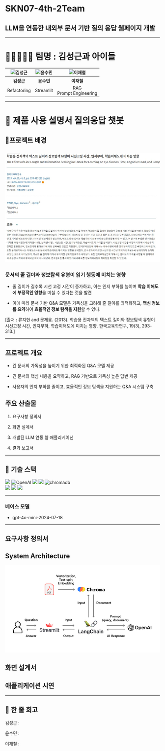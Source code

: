 # SKN07-4th-2Team

## LLM을 연동한 내외부 문서 기반 질의 응답 웹페이지 개발

---

# 🏃🏃‍♂️🏃‍♀️ 팀명 : 김성근과 아이들
|<img src="https://github.com/pladata-encore/SKN07-3rd-2Team/blob/main/image/%E3%85%85%E3%84%B1.jpg" alt="김성근" width="120"/>|<img src="https://github.com/pladata-encore/SKN07-3rd-2Team/blob/main/image/%E3%85%85%E3%85%81.jpg" alt="윤수민" width="120"/>|<img src="https://github.com/pladata-encore/SKN07-3rd-2Team/blob/main/image/%E3%85%88%E3%85%8A.jpg" alt="이재철" width="120"/>|
|---|---|---|
| <div align="center">**김성근**</div> | <div align="center">**윤수민**</div> | <div align="center">**이재철**</div> |
| <div align="center">Refactoring</div> | <div align="center">Streamlit</div> | <div align="center">RAG<br>Prompt Engineering</div> |

 ---
 
# 📜 제품 사용 설명서 질의응답 챗봇
## 🔖프로젝트 배경

![배경](https://github.com/SKNETWORKS-FAMILY-AICAMP/SKN07-4th-2Team/blob/main/image/%ED%94%84%EB%A1%9C%EC%A0%9D%ED%8A%B8%20%EB%B0%B0%EA%B2%BD.jpg)
---

### 문서의 줄 길이와 정보탐색 유형이 읽기 행동에 미치는 영향

- 줄 길이가 길수록 시선 고정 시간이 증가하고, 이는 인지 부하를 높이며 **학습 이해도에 부정적인 영향**을 미칠 수 있다는 것을 발견

- 이에 따라 문서 기반 Q&A 모델은 가독성을 고려해 줄 길이를 최적화하고, **핵심 정보를 요약**하여 **효율적인 정보 탐색을 지원**할 수 있다.

[출처 : 류지헌 and 문제웅. (2013). 학습용 전자책의 텍스트 길이와 정보탐색 유형이 시선고정 시간, 인지부하, 학습이해도에 미치는 영향. 한국교육학연구, 19(3), 293-313.]

---

## 프로젝트 개요

- 긴 문서의 가독성을 높이기 위한 최적화된 Q&A 모델 제공

- 긴 문서의 핵심 내용을 요약하고, RAG 기반으로 가독성 높은 답변 제공

- 사용자의 인지 부하를 줄이고, 효율적인 정보 탐색을 지원하는 Q&A 시스템 구축

## 주요 산출물
1. 요구사항 정의서

2. 화면 설계서

3. 개발된 LLM 연동 웹 애플리케이션

4. 결과 보고서

---

## 🔨 기술 스택
<div>
<img src="https://img.shields.io/badge/python-3670A0?style=for-the-badge&logo=python&logoColor=ffdd54">
<img src="https://a11ybadges.com/badge?logo=openai" alt="OpenAI" width="163" height="28"/>
<img src="https://img.shields.io/badge/langchain-F7DF1E?style=for-the-badge&logo=langchain&logoColor=black">
<img src="https://img.shields.io/badge/streamlit%20-%23FF0000.svg?style=for-the-badge&logo=streamlit&logoColor=white">
<img src="https://github.com/pladata-encore/SKN07-3rd-2Team/blob/main/image/chromadb.jpg" alt="chromadb" width="90" height="40">
<div>
</div>
<img src="https://img.shields.io/badge/github-%23121011.svg?style=for-the-badge&logo=github&logoColor=white">
<img src="https://img.shields.io/badge/Visual%20Studio%20Code-0078d7.svg?style=for-the-badge&logo=visual-studio-code&logoColor=white">
<img src="https://img.shields.io/badge/Discord-%235865F2.svg?style=for-the-badge&logo=discord&logoColor=white">
</div>

---

### 베이스 모델

- gpt-4o-mini-2024-07-18
---
## 요구사항 정의서

## System Architecture
![architecture](https://github.com/SKNETWORKS-FAMILY-AICAMP/SKN07-3rd-2Team/blob/main/image/%EC%95%84%ED%82%A4%ED%85%8D%EC%B2%98.jpg)

## 화면 설계서



## 애플리케이션 시연



---

## 📖 한 줄 회고

김성근 : 

윤수민 : 

이재철 : 
